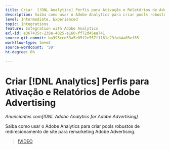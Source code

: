 ```yaml
---
title: Criar  [!DNL Analytics] Perfis para Ativação e Relatórios de Adobe Advertising
description: Saiba como usar o Adobe Analytics para criar pools robustos de redirecionamento de site para remarketing Adobe Advertising.
level: Intermediate, Experienced
topic: Integrations
feature: Integration with Adobe Analytics
exl-id: e367435c-238a-4025-a160-ff72d45ea741
source-git-commit: ba393ccd33a5e05f2e557f1161c29fab4a03ef35
workflow-type: tm+mt
source-wordcount: '50'
ht-degree: 0%

---
```


# Criar [!DNL Analytics] Perfis para Ativação e Relatórios de Adobe Advertising

*Anunciantes com[!DNL Adobe Analytics for Adobe Advertising]*

Saiba como usar o Adobe Analytics para criar pools robustos de redirecionamento de site para remarketing Adobe Advertising.

>[!VIDEO](https://video.tv.adobe.com/v/33503)
